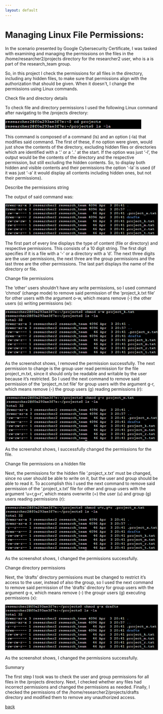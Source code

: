 ```yaml
---
layout: default
---
```


# Managing Linux File Permissions: 

In the scenario presented by Google Cybersecurity Certificate, I was tasked with examining and managing the permissions on the files in the /home/researcher2/projects directory for the researcher2 user, who is a is part of the research_team group. 

So, in this project I check the permissions for all files in the directory, including any hidden files, to make sure that permissions align with the authorization that should be given. When it doesn't, I change the permissions using Linux commands. 


Check file and directory details 

To check file and directory permissions I used the following Linux command after navigating to the /projects directory: 

![LinuxPerm1](https://github.com/Rafael-Santamaria-Ortega/Rafael-Santamaria-Ortega.github.io/blob/main/LinuxPerm1.png)

This command is composed of a command (ls) and an option (-la) that modifies said command. The first of these, if no option were given, would just show the contents of the directory, excluding hidden files or directories which are identified with a ‘.’ or a ‘..’ at the start. If the option was just ‘-l’, the output would be the contents of the directory and the respective permission, but still excluding the hidden contents. So, to display both hidden and visible contents and their permissions the option ‘-la’ is used (if it was just ‘-a’ it would display all contents including hidden ones, but not their permissions). 

Describe the permissions string 

The output of said command was: 

![LinuxPerm2](https://github.com/Rafael-Santamaria-Ortega/Rafael-Santamaria-Ortega.github.io/blob/main/LinuxPerm2.png)

The first part of every line displays the type of content (file or directory) and respective permissions. This consists of a 10 digit string. The first digit specifies if it is a file with a ‘-’ or a directory with a ‘d’. The next three digits are the user permissions, the next three are the group permissions and the last three are the other permissions. The last part displays the name of the directory or file.  

Change file permissions 

The ‘other’ users shouldn’t have any write permissions, so I used command ‘chmod’ (change mode) to remove said permission of the ‘project_k.txt file’ for other users with the argument o-w, which means remove (-) the other users (o) writing permissions (w): 

![LinuxPerm3](https://github.com/Rafael-Santamaria-Ortega/Rafael-Santamaria-Ortega.github.io/blob/main/LinuxPerm3.png)

As the screenshot shows, I removed the permission successfully. The next permission to change is the group user read permission for the file project_m.txt, since it should only be readable and writable by the user because it’s restricted. So I used the next command to remove said permission of the ‘project_m.txt file’ for group users with the argument g-r, which means remove (-) the group users (g) reading permissions (r): 

![LinuxPerm4](https://github.com/Rafael-Santamaria-Ortega/Rafael-Santamaria-Ortega.github.io/blob/main/LinuxPerm4.png) 

As the screenshot shows, I successfully changed the permissions for the file.  

Change file permissions on a hidden file 

Next, the permissions for the hidden file ‘.project_x.txt’ must be changed, since no user should be able to write on it, but the user and group should be able to read it. To accomplish this I used the next command to remove said permission of the ‘.project_x.txt’ file for other and group users with the argument ‘u=r,g=r’, which means overwrite (=) the user (u) and group (g) users reading permissions (r): 

![LinuxPerm5](https://github.com/Rafael-Santamaria-Ortega/Rafael-Santamaria-Ortega.github.io/blob/main/LinuxPerm5.png)

As the screenshot shows, I changed the permissions successfully. 

Change directory permissions 

Next, the ‘drafts’ directory permissions must be changed to restrict it’s access to the user, instead of also the group, so I used the next command to remove said permission of the ‘drafts’ directory for group users with the argument g-x, which means remove (-) the groupr users (g) executing permissions (x): 

![LinuxPerm6](https://github.com/Rafael-Santamaria-Ortega/Rafael-Santamaria-Ortega.github.io/blob/main/LinuxPerm6.png)  

As the screenshot shows, I changed the permissions successfully. 

Summary 

The first step I took was to check the user and group permissions for all files in the /projects directory. Next, I checked whether any files had incorrect permissions and changed the permissions as needed. Finally, I checked the permissions of the /home/researcher2/projects/drafts directory and modified them to remove any unauthorized access. 

[back](./)
